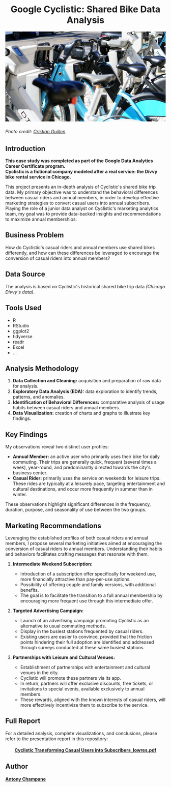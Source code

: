 <h1 align="center">Google Cyclistic: Shared Bike Data Analysis</h1>

![Divvy bike rental station](screenshots/cristian-guillen-RGefFRKy8Ek-unsplash.jpg)  
###### *Photo credit: [Cristian Guillen](https://unsplash.com/fr/@cristiang2023)*
 
## Introduction

**This case study was completed as part of the Google Data Analytics Career Certificate program.  
Cyclistic is a fictional company modeled after a real service: the Divvy bike rental service in Chicago.**

This project presents an in-depth analysis of Cyclistic's shared bike trip data.
My primary objective was to understand the behavioral differences between casual riders and annual members, in order to develop effective marketing strategies to convert casual users into annual subscribers. 
Playing the role of a junior data analyst on Cyclistic's marketing analytics team, my goal was to provide data-backed insights and recommendations to maximize annual memberships.

## Business Problem

How do Cyclistic's casual riders and annual members use shared bikes differently, and how can these differences be leveraged to encourage the conversion of casual riders into annual members?

## Data Source

The analysis is based on Cyclistic's historical shared bike trip data *(Chicago Divvy's data)*.

## Tools Used

*   R
*   RStudio
*   ggplot2
*   tidyverse
*   readr
*   Excel
*   ...

## Analysis Methodology

1.  **Data Collection and Cleaning:** acquisition and preparation of raw data for analysis.
2.  **Exploratory Data Analysis (EDA):** data exploration to identify trends, patterns, and anomalies.
3.  **Identification of Behavioral Differences:** comparative analysis of usage habits between casual riders and annual members.
4.  **Data Visualization:** creation of charts and graphs to illustrate key findings.

## Key Findings

My observations reveal two distinct user profiles:

*   **Annual Member:** an active user who primarily uses their bike for daily commuting. Their trips are generally quick, frequent (several times a week), year-round, and predominantly directed towards the city's business center.
*   **Casual Rider:** primarily uses the service on weekends for leisure trips. These rides are typically at a leisurely pace, targeting entertainment and cultural destinations, and occur more frequently in summer than in winter.

These observations highlight significant differences in the frequency, duration, purpose, and seasonality of use between the two groups.

## Marketing Recommendations

Leveraging the established profiles of both casual riders and annual members, I propose several marketing initiatives aimed at encouraging the conversion of casual riders to annual members. Understanding their habits and behaviors facilitates crafting messages that resonate with them.

1.  **Intermediate Weekend Subscription:**
    *   Introduction of a subscription offer specifically for weekend use, more financially attractive than pay-per-use options.
    *   Possibility of offering couple and family versions, with additional benefits.
    *   The goal is to facilitate the transition to a full annual membership by encouraging more frequent use through this intermediate offer.

2.  **Targeted Advertising Campaign:**
    *   Launch of an advertising campaign promoting Cyclistic as an alternative to usual commuting methods.
    *   Display in the busiest stations frequented by casual riders.
    *   Existing users are easier to convince, provided that the friction points hindering their full adoption are identified and addressed through surveys conducted at these same busiest stations.

3.  **Partnerships with Leisure and Cultural Venues:**
    *   Establishment of partnerships with entertainment and cultural venues in the city.
    *   Cyclistic will promote these partners via its app.
    *   In return, partners will offer exclusive discounts, free tickets, or invitations to special events, available exclusively to annual members.
    *   These rewards, aligned with the known interests of casual riders, will more effectively incentivize them to subscribe to the service.

## Full Report

For a detailed analysis, complete visualizations, and conclusions, please refer to the presentation report in this repository:

<h4 align="center"><a href="https://github.com/TonyChamCham/googleDACC_cyclistic/blob/main/Cyclistic%20Transforming%20Casual%20Users%20into%20Subscribers_lowres.pdf">Cyclistic Transforming Casual Users into Subscribers_lowres.pdf</a></h4>

## Author

#### [Antony Champane](mailto:antony.champane@outlook.fr?subject=About%20Google%20DACC%20Cyclistic%20Project)

